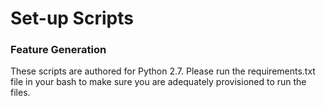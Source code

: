 # Set-up Scripts

### Feature Generation

These scripts are authored for Python 2.7. Please run the requirements.txt file in 
your bash to make sure you are adequately provisioned to run the files.
